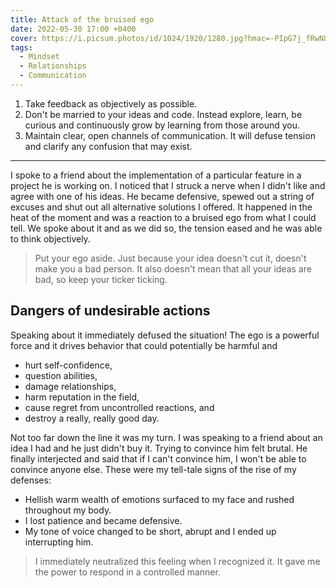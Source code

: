 ```yaml
---
title: Attack of the bruised ego
date: 2022-05-30 17:00 +0400
cover: https://i.picsum.photos/id/1024/1920/1280.jpg?hmac=-PIpG7j_fRwN8Qtfnsc3M8-kC3yb0XYOBfVzlPSuVII
tags:
  - Mindset
  - Relationships
  - Communication
---
```


1. Take feedback as objectively as possible.
1. Don't be married to your ideas and code.
   Instead explore, learn, be curious and continuously grow by learning from those around you.
1. Maintain clear, open channels of communication.
   It will defuse tension and clarify any confusion that may exist.

---

I spoke to a friend about the implementation of a particular feature in a project he is working on.
I noticed that I struck a nerve when I didn't like and agree with one of his ideas.
He became defensive, spewed out a string of excuses and shut out all alternative solutions I offered.
It happened in the heat of the moment and was a reaction to a bruised ego from what I could tell.
We spoke about it and as we did so, the tension eased and he was able to think objectively.

> Put your ego aside.
> Just because your idea doesn't cut it, doesn't make you a bad person.
> It also doesn't mean that all your ideas are bad, so keep your ticker ticking.

## Dangers of undesirable actions

Speaking about it immediately defused the situation!
The ego is a powerful force and it drives behavior that could potentially be harmful and

- hurt self-confidence,
- question abilities,
- damage relationships,
- harm reputation in the field,
- cause regret from uncontrolled reactions, and
- destroy a really, really good day.

Not too far down the line it was my turn.
I was speaking to a friend about an idea I had and he just didn't buy it.
Trying to convince him felt brutal.
He finally interjected and said that if I can't convince him, I won't be able to convince anyone else.
These were my tell-tale signs of the rise of my defenses:

- Hellish warm wealth of emotions surfaced to my face and rushed throughout my body.
- I lost patience and became defensive.
- My tone of voice changed to be short, abrupt and I ended up interrupting him.

> I immediately neutralized this feeling when I recognized it.
> It gave me the power to respond in a controlled manner.
